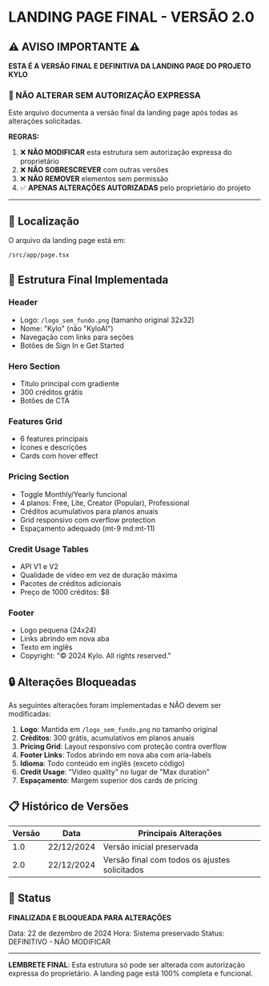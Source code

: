 # LANDING PAGE FINAL - VERSÃO 2.0

## ⚠️ AVISO IMPORTANTE ⚠️

**ESTA É A VERSÃO FINAL E DEFINITIVA DA LANDING PAGE DO PROJETO KYLO**

### 🚫 NÃO ALTERAR SEM AUTORIZAÇÃO EXPRESSA

Este arquivo documenta a versão final da landing page após todas as alterações solicitadas.

**REGRAS:**
1. ❌ **NÃO MODIFICAR** esta estrutura sem autorização expressa do proprietário
2. ❌ **NÃO SOBRESCREVER** com outras versões
3. ❌ **NÃO REMOVER** elementos sem permissão
4. ✅ **APENAS ALTERAÇÕES AUTORIZADAS** pelo proprietário do projeto

---

## 📍 Localização

O arquivo da landing page está em:
```
/src/app/page.tsx
```

## 🎯 Estrutura Final Implementada

### Header
- Logo: `/logo_sem_fundo.png` (tamanho original 32x32)
- Nome: "Kylo" (não "KyloAI")
- Navegação com links para seções
- Botões de Sign In e Get Started

### Hero Section
- Título principal com gradiente
- 300 créditos grátis
- Botões de CTA

### Features Grid
- 6 features principais
- Ícones e descrições
- Cards com hover effect

### Pricing Section
- Toggle Monthly/Yearly funcional
- 4 planos: Free, Lite, Creator (Popular), Professional
- Créditos acumulativos para planos anuais
- Grid responsivo com overflow protection
- Espaçamento adequado (mt-9 md:mt-11)

### Credit Usage Tables
- API V1 e V2
- Qualidade de vídeo em vez de duração máxima
- Pacotes de créditos adicionais
- Preço de 1000 créditos: $8

### Footer
- Logo pequena (24x24)
- Links abrindo em nova aba
- Texto em inglês
- Copyright: "© 2024 Kylo. All rights reserved."

## 🔒 Alterações Bloqueadas

As seguintes alterações foram implementadas e NÃO devem ser modificadas:

1. **Logo**: Mantida em `/logo_sem_fundo.png` no tamanho original
2. **Créditos**: 300 grátis, acumulativos em planos anuais
3. **Pricing Grid**: Layout responsivo com proteção contra overflow
4. **Footer Links**: Todos abrindo em nova aba com aria-labels
5. **Idioma**: Todo conteúdo em inglês (exceto código)
6. **Credit Usage**: "Video quality" no lugar de "Max duration"
7. **Espaçamento**: Margem superior dos cards de pricing

## 📋 Histórico de Versões

| Versão | Data | Principais Alterações |
|--------|------|----------------------|
| 1.0 | 22/12/2024 | Versão inicial preservada |
| 2.0 | 22/12/2024 | Versão final com todos os ajustes solicitados |

## 🔐 Status

**FINALIZADA E BLOQUEADA PARA ALTERAÇÕES**

Data: 22 de dezembro de 2024
Hora: Sistema preservado
Status: DEFINITIVO - NÃO MODIFICAR

---

**LEMBRETE FINAL**: Esta estrutura só pode ser alterada com autorização expressa do proprietário. A landing page está 100% completa e funcional.